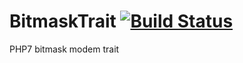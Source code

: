 # BitmaskTrait [![Build Status](https://travis-ci.org/wilensky/BitmaskTrait.png?branch=master)](http://travis-ci.org/wilensky/BitmaskTrait)

PHP7 bitmask modem trait
